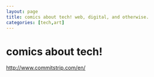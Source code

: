 ```yaml
---
layout: page
title: comics about tech! web, digital, and otherwise.
categories: [tech,art]
---
```

# comics about tech!

http://www.commitstrip.com/en/
